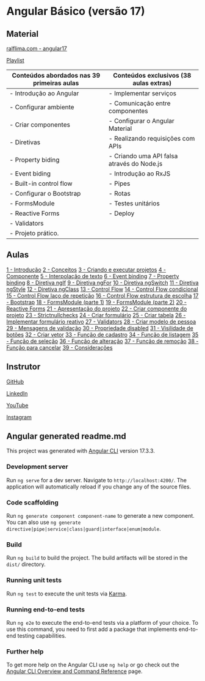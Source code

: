 # Angular Básico (versão 17)

## Material

[ralflima.com - angular17](https://ralflima.com/treinamentos/angular17/01introducao.php)

[Playlist](https://www.youtube.com/playlist?list=PLWXw8Gu52TRKj3tFWHlkheh8rLQRqQ1__)

| Conteúdos abordados nas 39 primeiras aulas  | Conteúdos exclusivos (38 aulas extras)             |
|---------------------------------------------|------------------------------------------------------|
| - Introdução ao Angular                     | - Implementar serviços                               |
| - Configurar ambiente                       | - Comunicação entre componentes                      |
| - Criar componentes                         | - Configurar o Angular Material                      |
| - Diretivas                                 | - Realizando requisições com APIs                    |
| - Property biding                           | - Criando uma API falsa através do Node.js           |
| - Event biding                              | - Introdução ao RxJS                                 |
| - Built-in control flow                     | - Pipes                                              |
| - Configurar o Bootstrap                    | - Rotas                                              |
| - FormsModule                               | - Testes unitários                                   |
| - Reactive Forms                            | - Deploy                                             |
| - Validators                                |  |
| - Projeto prático.                          |  |


## Aulas

[1 - Introdução](https://ralflima.com/treinamentos/angular17/01introducao.php)
[2 - Conceitos](https://ralflima.com/treinamentos/angular17/02conceitos.php)
[3 - Criando e executar projetos](https://ralflima.com/treinamentos/angular17/03criar_executar.php)
[4 - Componente](https://ralflima.com/treinamentos/angular17/04componente.php)
[5 - Interpolação de texto](https://ralflima.com/treinamentos/angular17/05interpolacao_texto.php)
[6 - Event binding](https://ralflima.com/treinamentos/angular17/06event_binding.php)
[7 - Property binding](https://ralflima.com/treinamentos/angular17/07property_binding.php)
[8 - Diretiva ngIf](https://ralflima.com/treinamentos/angular17/08diretiva_ngif.php)
[9 - Diretiva ngFor](https://ralflima.com/treinamentos/angular17/09diretiva_ngfor.php)
[10 - Diretiva ngSwitch](https://ralflima.com/treinamentos/angular17/10diretiva_ngswitch.php)
[11 - Diretiva ngStyle](https://ralflima.com/treinamentos/angular17/11diretiva_ngstyle.php)
[12 - Diretiva ngClass](https://ralflima.com/treinamentos/angular17/12diretiva_ngclass.php)
[13 - Control Flow](https://ralflima.com/treinamentos/angular17/13control_flow.php)
[14 - Control Flow condicional](https://ralflima.com/treinamentos/angular17/14control_flow_condicional.php)
[15 - Control Flow laço de repetição](https://ralflima.com/treinamentos/angular17/15control_flow_laco_repeticao.php)
[16 - Control Flow estrutura de escolha](https://ralflima.com/treinamentos/angular17/16control_flow_estrutura_de_escolha.php)
[17 - Bootstrap](https://ralflima.com/treinamentos/angular17/17bootstrap.php.php)
[18 - FormsModule (parte 1)](https://ralflima.com/treinamentos/angular17/18formsmodule_parte1.php)
[19 - FormsModule (parte 2)](https://ralflima.com/treinamentos/angular17/19formsmodule_parte2.php)
[20 - Reactive Forms](https://ralflima.com/treinamentos/angular17/20reactive_forms.php)
[21 - Apresentação do projeto](https://ralflima.com/treinamentos/angular17/21projeto_apresentacao.php)
[22 - Criar componente do projeto](https://ralflima.com/treinamentos/angular17/22criar_componente_projeto.php)
[23 - Strictnullchecks](https://ralflima.com/treinamentos/angular17/23stricktnullchecks.php)
[24 - Criar formulário](https://ralflima.com/treinamentos/angular17/24criar_formulario.php)
[25 - Criar tabela](https://ralflima.com/treinamentos/angular17/25criar_tabela.php)
[26 - Implementar formulário reativo](https://ralflima.com/treinamentos/angular17/26formulario_reativo.php)
[27 - Validators](https://ralflima.com/treinamentos/angular17/27validators.php)
[28 - Criar modelo de pessoa](https://ralflima.com/treinamentos/angular17/28modelo_pessoa.php)
[29 - Mensagens de validação](https://ralflima.com/treinamentos/angular17/29mensagens_validacao.php)
[30 - Propriedade disabled](https://ralflima.com/treinamentos/angular17/30propriedade_disabled.php)
[31 - Visilidade de botões](https://ralflima.com/treinamentos/angular17/31visibilidade_botoes.php)
[32 - Criar vetor](https://ralflima.com/treinamentos/angular17/32criar_vetor.php)
[33 - Função de cadastro](https://ralflima.com/treinamentos/angular17/33cadastro.php)
[34 - Função de listagem](https://ralflima.com/treinamentos/angular17/34listagem.php)
[35 - Função de seleção](https://ralflima.com/treinamentos/angular17/35selecao.php)
[36 - Função de alteração](https://ralflima.com/treinamentos/angular17/36alterar.php)
[37 - Função de remoção](https://ralflima.com/treinamentos/angular17/37remover.php)
[38 - Função para cancelar](https://ralflima.com/treinamentos/angular17/38cancelar.php)
[39 - Considerações](https://ralflima.com/treinamentos/angular17/39conclusao.php)

## Instrutor

[GitHub](https://github.com/ralflima)

[LinkedIn](https://www.linkedin.com/in/ralf-lima-3b93708a/)

[YouTube](https://www.youtube.com/ralflima)

[Instagram](https://www.instagram.com/ralflima_dev)

## Angular generated readme.md

This project was generated with [Angular CLI](https://github.com/angular/angular-cli) version 17.3.3.

### Development server

Run `ng serve` for a dev server. Navigate to `http://localhost:4200/`. The application will automatically reload if you change any of the source files.

### Code scaffolding

Run `ng generate component component-name` to generate a new component. You can also use `ng generate directive|pipe|service|class|guard|interface|enum|module`.

### Build

Run `ng build` to build the project. The build artifacts will be stored in the `dist/` directory.

### Running unit tests

Run `ng test` to execute the unit tests via [Karma](https://karma-runner.github.io).

### Running end-to-end tests

Run `ng e2e` to execute the end-to-end tests via a platform of your choice. To use this command, you need to first add a package that implements end-to-end testing capabilities.

### Further help

To get more help on the Angular CLI use `ng help` or go check out the [Angular CLI Overview and Command Reference](https://angular.io/cli) page.
